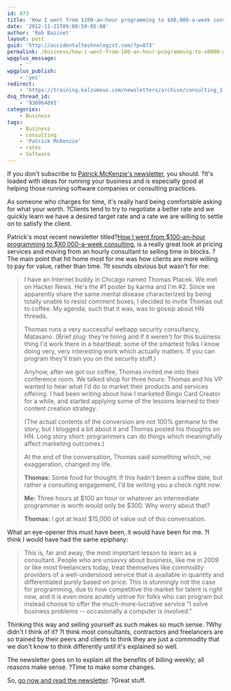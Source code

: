 ```yaml
---
id: 873
title: 'How I went from $100-an-hour programming to $X0,000-a-week consulting.'
date: '2012-11-21T09:00:59-05:00'
author: 'Rob Bazinet'
layout: post
guid: 'http://accidentaltechnologist.com/?p=873'
permalink: /business/how-i-went-from-100-an-hour-programming-to-x0000-a-week-consulting/
wpgplus_message:
    - ''
wpgplus_publish:
    - 'yes'
redirect:
    - 'https://training.kalzumeus.com/newsletters/archive/consulting_1'
dsq_thread_id:
    - '936964091'
categories:
    - Business
tags:
    - Business
    - consulting
    - 'Patrick McKenzie'
    - rates
    - Software
---
```


If you don't subscribe to [Patrick McKenzie's newsletter](https://training.kalzumeus.com/), you should. ?It's loaded with ideas for running your business and is especially good at helping those running software companies or consulting practices.

As someone who charges for time, it's really hard being comfortable asking for what your worth. ?Clients tend to try to negotiate a better rate and we quickly learn we have a desired target rate and a rate we are willing to settle on to satisfy the client.

Patrick's most recent newsletter titled?[How I went from $100-an-hour programming to $X0,000-a-week consulting](https://training.kalzumeus.com/newsletters/archive/consulting_1), is a really great look at pricing services and moving from an hourly consultant to selling time in blocks. ?The main point that hit home most for me was how clients are more willing to pay for value, rather than time. ?It sounds obvious but wasn't for me:

> I have an Internet buddy in Chicago named Thomas Ptacek. We met on Hacker News. He's the #1 poster by karma and I'm #2. Since we apparently share the same mental disease characterized by being totally unable to resist comment boxes, I decided to invite Thomas out to coffee. My agenda, such that it was, was to gossip about HN threads.
> 
> Thomas runs a very successful webapp security consultancy, Matasano. (Brief plug: they're hiring and if it weren't for this business thing I'd work there in a heartbeat: some of the smartest folks I know doing very, very interesting work which actually matters. If you can program they'll train you on the security stuff.)
> 
> Anyhow, after we got our coffee, Thomas invited me into their conference room. We talked shop for three hours: Thomas and his VP wanted to hear what I'd do to market their products and services offering. I had been writing about how I marketed Bingo Card Creator for a while, and started applying some of the lessons learned to their content creation strategy.
> 
> (The actual contents of the conversion are not 100% germane to the story, but I blogged a bit about it and Thomas posted his thoughts on HN. Long story short: programmers can do things which meaningfully affect marketing outcomes.)
> 
> At the end of the conversation, Thomas said something which, no exaggeration, changed my life.
> 
> **Thomas:** Some food for thought: If this hadn't been a coffee date, but rather a consulting engagement, I'd be writing you a check right now.
> 
> **Me:** Three hours at $100 an hour or whatever an intermediate programmer is worth would only be $300. Why worry about that?
> 
> **Thomas:** I got at least $15,000 of value out of this conversation.

What an eye-opener this must have been, it would have been for me. ?I think I would have had the same epiphany:

> This is, far and away, the most important lesson to learn as a consultant. People who are unsavvy about business, like me in 2009 or like most freelancers today, treat themselves like commodity providers of a well-understood service that is available in quantity and differentiated purely based on price. This is stunningly not the case for programming, due to how competitive the market for talent is right now, and it is even more acutely untrue for folks who can program but instead choose to offer the much-more-lucrative service "I solve business problems -- occasionally a computer is involved."

Thinking this way and selling yourself as such makes so much sense. ?Why didn't I think of it? ?I think most consultants, contractors and freelancers are so trained by their peers and clients to think they are just a commodity that we don't know to think differently until it's explained so well.

The newsletter goes on to explain all the benefits of billing weekly; all reasons make sense. ?Time to make some changes.

So, [go now and read the newsletter](https://training.kalzumeus.com/newsletters/archive/consulting_1). ?Great stuff.